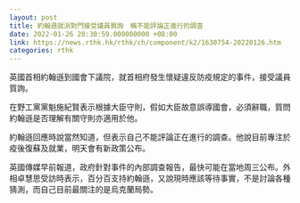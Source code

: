 ```yaml
---
layout: post
title: 約翰遜就派對門接受議員質詢　稱不能評論正進行的調查
date: 2022-01-26 20:30:59.000000000 +08:00
link: https://news.rthk.hk/rthk/ch/component/k2/1630754-20220126.htm
categories: rthk
---
```


英國首相約翰遜到國會下議院，就首相府發生懷疑違反防疫規定的事件，接受議員質詢。

在野工黨黨魁施紀賢表示根據大臣守則，假如大臣故意誤導國會，必須辭職，質問約翰遜是否理解有關守則亦適用於他。

約翰遜回應時說當然知道，但表示自己不能評論正在進行的調查。他說目前專注於疫後復蘇及就業，明天會有新政策公布。

英國傳媒早前報道，政府針對事件的內部調查報告，最快可能在當地周三公布。外相卓慧思受訪時表示，百分百支持約翰遜，又說現時應該等待事實，不是討論各種猜測，而自己目前最關注的是烏克蘭局勢。
